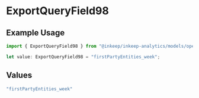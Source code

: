 # ExportQueryField98

## Example Usage

```typescript
import { ExportQueryField98 } from "@inkeep/inkeep-analytics/models/operations";

let value: ExportQueryField98 = "firstPartyEntities_week";
```

## Values

```typescript
"firstPartyEntities_week"
```